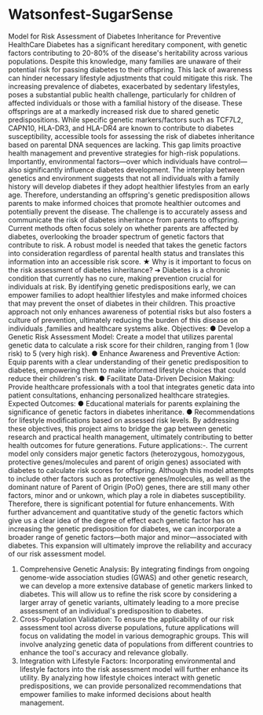 # Watsonfest-SugarSense
Model for Risk Assessment of Diabetes Inheritance for Preventive HealthCare 
Diabetes has a significant hereditary component, with genetic factors contributing to 20-80% of the disease's heritability across various populations. Despite this knowledge, many families are unaware of their potential risk for passing diabetes to their offspring. This lack of awareness can hinder necessary lifestyle adjustments that could mitigate this risk.
The increasing prevalence of diabetes, exacerbated by sedentary lifestyles, poses a substantial public health challenge, particularly for children of affected individuals or those with a familial history of the disease. These offsprings are at a markedly increased risk due to shared genetic predispositions. While specific genetic markers/factors such as TCF7L2, CAPN10, HLA-DR3, and HLA-DR4 are known to contribute to diabetes susceptibility, accessible tools for assessing the risk of diabetes inheritance based on parental DNA sequences are lacking. This gap limits proactive health management and preventive strategies for high-risk populations.
Importantly, environmental factors—over which individuals have control—also significantly influence diabetes development. The interplay between genetics and environment suggests that not all individuals with a family history will develop diabetes if they adopt healthier lifestyles from an early age. Therefore, understanding an offspring's genetic predisposition allows parents to make informed choices that promote healthier outcomes and potentially prevent the disease.
The challenge is to accurately assess and communicate the risk of diabetes inheritance from parents to offspring. Current methods often focus solely on whether parents are affected by diabetes, overlooking the broader spectrum of genetic factors that contribute to risk. A robust model is needed that takes the genetic factors into consideration regardless of parental health status and translates this information into an accessible risk score.
★	 Why is it important to focus on the risk assessment of diabetes inheritance?
➔	Diabetes is a chronic condition that currently has no cure, making prevention crucial for individuals at risk. By identifying genetic predispositions early, we can empower families to adopt healthier lifestyles and make informed choices that may prevent the onset of diabetes in their children. This proactive approach not only enhances awareness of potential risks but also fosters a culture of prevention, ultimately reducing the burden of this disease on individuals ,families and healthcare systems alike. 
Objectives:
●	Develop a Genetic Risk Assessment Model: Create a model that utilizes parental genetic data to calculate a risk score for their children, ranging from 1 (low risk) to 5 (very high risk).
●	Enhance Awareness and Preventive Action: Equip parents with a clear understanding of their genetic predisposition to diabetes, empowering them to make informed lifestyle choices that could reduce their children's risk.
●	Facilitate Data-Driven Decision Making: Provide healthcare professionals with a tool that integrates genetic data into patient consultations, enhancing personalized healthcare strategies.
Expected Outcomes:
●	Educational materials for parents explaining the significance of genetic factors in diabetes inheritance.
●	Recommendations for lifestyle modifications based on assessed risk levels.
By addressing these objectives, this project aims to bridge the gap between genetic research and practical health management, ultimately contributing to better health outcomes for future generations.
Future applications:-.
The current model only considers major genetic factors (heterozygous, homozygous, protective genes/molecules and parent of origin genes) associated with diabetes to calculate risk scores for offspring. Although this model attempts to include other factors such as protective genes/molecules, as well as the dominant nature of Parent of Origin (PoO) genes, there are still many other factors, minor and or unkown, which play a role in diabetes susceptibility. Therefore, there is significant potential for future enhancements. With further advancement and quantitative study of the genetic factors which give us a clear idea of the degree of effect each genetic factor has on increasing the genetic predisposition for diabetes, we can incorporate a broader range of genetic factors—both major and minor—associated with diabetes. This expansion will ultimately improve the reliability and accuracy of our risk assessment model.
1. Comprehensive Genetic Analysis:
By integrating findings from ongoing genome-wide association studies (GWAS) and other genetic research, we can develop a more extensive database of genetic markers linked to diabetes. This will allow us to refine the risk score by considering a larger array of genetic variants, ultimately leading to a more precise assessment of an individual's predisposition to diabetes.
2. Cross-Population Validation:
To ensure the applicability of our risk assessment tool across diverse populations, future applications will focus on validating the model in various demographic groups. This will involve analyzing genetic data of populations from different countries  to enhance the tool's accuracy and relevance globally.
3. Integration with Lifestyle Factors:
Incorporating environmental and lifestyle factors into the risk assessment model will further enhance its utility. By analyzing how lifestyle choices interact with genetic predispositions, we can provide personalized recommendations that empower families to make informed decisions about health management.
